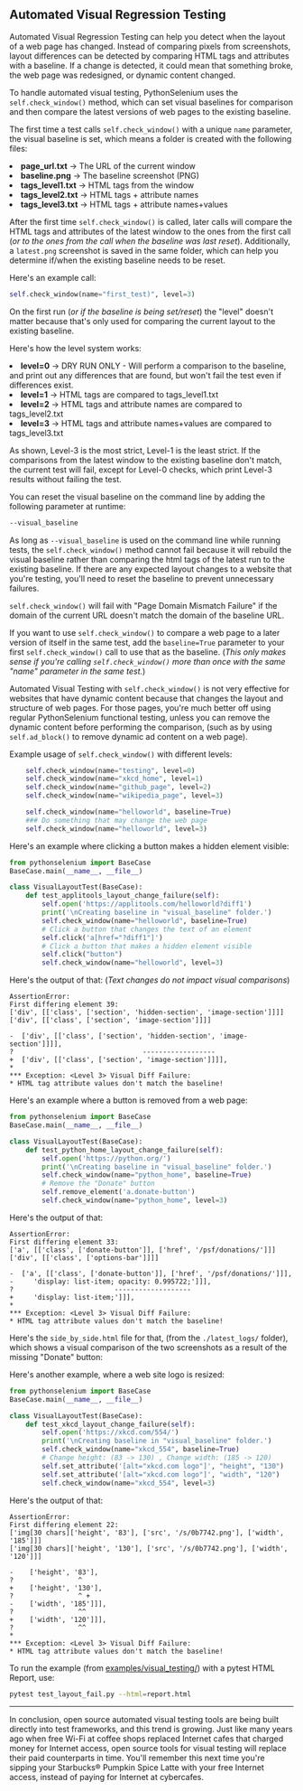 <!-- PythonSelenium Docs -->

## Automated Visual Regression Testing

Automated Visual Regression Testing can help you detect when the layout of a web page has changed. Instead of comparing pixels from screenshots, layout differences can be detected by comparing HTML tags and attributes with a baseline. If a change is detected, it could mean that something broke, the web page was redesigned, or dynamic content changed.

To handle automated visual testing, PythonSelenium uses the ``self.check_window()`` method, which can set visual baselines for comparison and then compare the latest versions of web pages to the existing baseline.

The first time a test calls ``self.check_window()`` with a unique ``name`` parameter, the visual baseline is set, which means a folder is created with the following files:

<li><b>page_url.txt</b>  ->  The URL of the current window</li>
<li><b>baseline.png</b>  ->  The baseline screenshot (PNG)</li>
<li><b>tags_level1.txt</b>  ->  HTML tags from the window</li>
<li><b>tags_level2.txt</b>  ->  HTML tags + attribute names</li>
<li><b>tags_level3.txt</b>  ->  HTML tags + attribute names+values</li>

After the first time ``self.check_window()`` is called, later calls will compare the HTML tags and attributes of the latest window to the ones from the first call (*or to the ones from the call when the baseline was last reset*). Additionally, a ``latest.png`` screenshot is saved in the same folder, which can help you determine if/when the existing baseline needs to be reset.

Here's an example call:

```python
self.check_window(name="first_test)", level=3)
```

On the first run (<i>or if the baseline is being set/reset</i>) the "level" doesn't matter because that's only used for comparing the current layout to the existing baseline.

Here's how the level system works:

<li><b>level=0</b> ->
    DRY RUN ONLY - Will perform a comparison to the baseline, and print out any differences that are found, but won't fail the test even if differences exist.</li>
<li><b>level=1</b> ->
    HTML tags are compared to tags_level1.txt</li>
<li><b>level=2</b> ->
    HTML tags and attribute names are compared to tags_level2.txt</li>
<li><b>level=3</b> ->
    HTML tags and attribute names+values are compared to tags_level3.txt</li>

As shown, Level-3 is the most strict, Level-1 is the least strict. If the comparisons from the latest window to the existing baseline don't match, the current test will fail, except for Level-0 checks, which print Level-3 results without failing the test.

You can reset the visual baseline on the command line by adding the following parameter at runtime:

```bash
--visual_baseline
```

As long as ``--visual_baseline`` is used on the command line while running tests, the ``self.check_window()`` method cannot fail because it will rebuild the visual baseline rather than comparing the html tags of the latest run to the existing baseline. If there are any expected layout changes to a website that you're testing, you'll need to reset the baseline to prevent unnecessary failures.

``self.check_window()`` will fail with "Page Domain Mismatch Failure" if the domain of the current URL doesn't match the domain of the baseline URL.

If you want to use ``self.check_window()`` to compare a web page to a later version of itself in the same test, add the ``baseline=True`` parameter to your first ``self.check_window()`` call to use that as the baseline. (<i>This only makes sense if you're calling ``self.check_window()`` more than once with the same "name" parameter in the same test.</i>)

Automated Visual Testing with ``self.check_window()`` is not very effective for websites that have dynamic content because that changes the layout and structure of web pages. For those pages, you're much better off using regular PythonSelenium functional testing, unless you can remove the dynamic content before performing the comparison, (such as by using ``self.ad_block()`` to remove dynamic ad content on a web page).

Example usage of ``self.check_window()`` with different levels:

```python
    self.check_window(name="testing", level=0)
    self.check_window(name="xkcd_home", level=1)
    self.check_window(name="github_page", level=2)
    self.check_window(name="wikipedia_page", level=3)

    self.check_window(name="helloworld", baseline=True)
    ### Do something that may change the web page
    self.check_window(name="helloworld", level=3)
```

Here's an example where clicking a button makes a hidden element visible:

```python
from pythonselenium import BaseCase
BaseCase.main(__name__, __file__)

class VisualLayoutTest(BaseCase):
    def test_applitools_layout_change_failure(self):
        self.open('https://applitools.com/helloworld?diff1')
        print('\nCreating baseline in "visual_baseline" folder.')
        self.check_window(name="helloworld", baseline=True)
        # Click a button that changes the text of an element
        self.click('a[href="?diff1"]')
        # Click a button that makes a hidden element visible
        self.click("button")
        self.check_window(name="helloworld", level=3)
```

Here's the output of that: (<i>Text changes do not impact visual comparisons</i>)

```
AssertionError:
First differing element 39:
['div', [['class', ['section', 'hidden-section', 'image-section']]]]
['div', [['class', ['section', 'image-section']]]]

-  ['div', [['class', ['section', 'hidden-section', 'image-section']]]],
?                                ------------------
+  ['div', [['class', ['section', 'image-section']]]],
*
*** Exception: <Level 3> Visual Diff Failure:
* HTML tag attribute values don't match the baseline!
```

Here's an example where a button is removed from a web page:

```python
from pythonselenium import BaseCase
BaseCase.main(__name__, __file__)

class VisualLayoutTest(BaseCase):
    def test_python_home_layout_change_failure(self):
        self.open('https://python.org/')
        print('\nCreating baseline in "visual_baseline" folder.')
        self.check_window(name="python_home", baseline=True)
        # Remove the "Donate" button
        self.remove_element('a.donate-button')
        self.check_window(name="python_home", level=3)
```

Here's the output of that:

```
AssertionError:
First differing element 33:
['a', [['class', ['donate-button']], ['href', '/psf/donations/']]]
['div', [['class', ['options-bar']]]]

-  ['a', [['class', ['donate-button']], ['href', '/psf/donations/']]],
-     'display: list-item; opacity: 0.995722;']]],
?                         -------------------
+     'display: list-item;']]],
*
*** Exception: <Level 3> Visual Diff Failure:
* HTML tag attribute values don't match the baseline!
```

Here's the ``side_by_side.html`` file for that, (from the ``./latest_logs/`` folder), which shows a visual comparison of the two screenshots as a result of the missing "Donate" button:

Here's another example, where a web site logo is resized:

```python
from pythonselenium import BaseCase
BaseCase.main(__name__, __file__)

class VisualLayoutTest(BaseCase):
    def test_xkcd_layout_change_failure(self):
        self.open('https://xkcd.com/554/')
        print('\nCreating baseline in "visual_baseline" folder.')
        self.check_window(name="xkcd_554", baseline=True)
        # Change height: (83 -> 130) , Change width: (185 -> 120)
        self.set_attribute('[alt="xkcd.com logo"]', "height", "130")
        self.set_attribute('[alt="xkcd.com logo"]', "width", "120")
        self.check_window(name="xkcd_554", level=3)
```

Here's the output of that:

```
AssertionError:
First differing element 22:
['img[30 chars]['height', '83'], ['src', '/s/0b7742.png'], ['width', '185']]]
['img[30 chars]['height', '130'], ['src', '/s/0b7742.png'], ['width', '120']]]

-    ['height', '83'],
?                ^
+    ['height', '130'],
?                ^ +
-    ['width', '185']]],
?                ^^
+    ['width', '120']]],
?                ^^
*
*** Exception: <Level 3> Visual Diff Failure:
* HTML tag attribute values don't match the baseline!
```

To run the example (from [examples/visual_testing/](/examples/visual_testing/)) with a pytest HTML Report, use:

```bash
pytest test_layout_fail.py --html=report.html
```

--------

In conclusion, open source automated visual testing tools are being built directly into test frameworks, and this trend is growing. Just like many years ago when free Wi-Fi at coffee shops replaced Internet cafes that charged money for Internet access, open source tools for visual testing will replace their paid counterparts in time. You'll remember this next time you're sipping your Starbucks® Pumpkin Spice Latte with your free Internet access, instead of paying for Internet at cybercafes.
